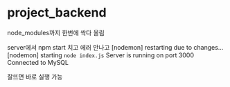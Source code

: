 # project_backend
node_modules까지 한번에 싹다 올림

server에서 npm start 치고 에러 안나고 
[nodemon] restarting due to changes...
[nodemon] starting `node index.js`
Server is running on port 3000
Connected to MySQL

잘뜨면 바로 실행 가능 
